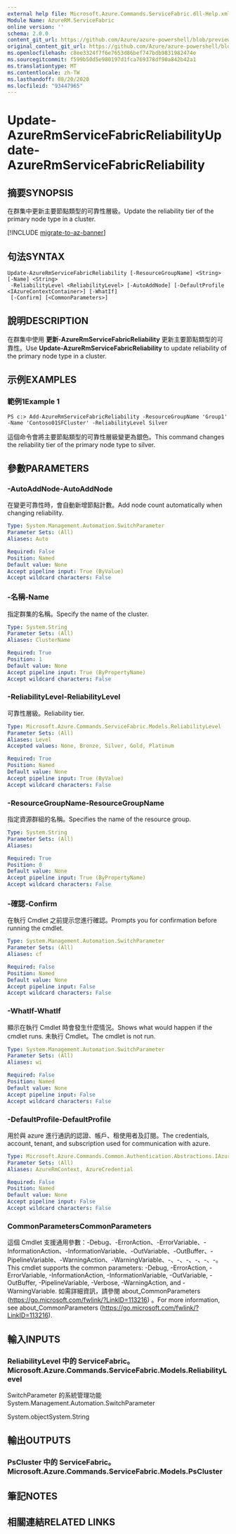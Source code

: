 ```yaml
---
external help file: Microsoft.Azure.Commands.ServiceFabric.dll-Help.xml
Module Name: AzureRM.ServiceFabric
online version: ''
schema: 2.0.0
content_git_url: https://github.com/Azure/azure-powershell/blob/preview/src/ResourceManager/ServiceFabric/Commands.ServiceFabric/help/Update-AzureRmServiceFabricReliability.md
original_content_git_url: https://github.com/Azure/azure-powershell/blob/preview/src/ResourceManager/ServiceFabric/Commands.ServiceFabric/help/Update-AzureRmServiceFabricReliability.md
ms.openlocfilehash: c8ee3324f7f6e7653d86bef747bdb9831982474e
ms.sourcegitcommit: f599b50d5e980197d1fca769378df90a842b42a1
ms.translationtype: MT
ms.contentlocale: zh-TW
ms.lasthandoff: 08/20/2020
ms.locfileid: "93447965"
---
```

# <span data-ttu-id="01190-101">Update-AzureRmServiceFabricReliability</span><span class="sxs-lookup"><span data-stu-id="01190-101">Update-AzureRmServiceFabricReliability</span></span>

## <span data-ttu-id="01190-102">摘要</span><span class="sxs-lookup"><span data-stu-id="01190-102">SYNOPSIS</span></span>
<span data-ttu-id="01190-103">在群集中更新主要節點類型的可靠性層級。</span><span class="sxs-lookup"><span data-stu-id="01190-103">Update the reliability tier of the primary node type in a cluster.</span></span>

[!INCLUDE [migrate-to-az-banner](../../includes/migrate-to-az-banner.md)]

## <span data-ttu-id="01190-104">句法</span><span class="sxs-lookup"><span data-stu-id="01190-104">SYNTAX</span></span>

```
Update-AzureRmServiceFabricReliability [-ResourceGroupName] <String> [-Name] <String>
 -ReliabilityLevel <ReliabilityLevel> [-AutoAddNode] [-DefaultProfile <IAzureContextContainer>] [-WhatIf]
 [-Confirm] [<CommonParameters>]
```

## <span data-ttu-id="01190-105">說明</span><span class="sxs-lookup"><span data-stu-id="01190-105">DESCRIPTION</span></span>
<span data-ttu-id="01190-106">在群集中使用 **更新-AzureRmServiceFabricReliability** 更新主要節點類型的可靠性。</span><span class="sxs-lookup"><span data-stu-id="01190-106">Use **Update-AzureRmServiceFabricReliability** to update reliability of the primary node type in a cluster.</span></span>

## <span data-ttu-id="01190-107">示例</span><span class="sxs-lookup"><span data-stu-id="01190-107">EXAMPLES</span></span>

### <span data-ttu-id="01190-108">範例1</span><span class="sxs-lookup"><span data-stu-id="01190-108">Example 1</span></span>
```
PS c:> Add-AzureRmServiceFabricReliability -ResourceGroupName 'Group1' -Name 'Contoso01SFCluster' -ReliabilityLevel Silver
```

<span data-ttu-id="01190-109">這個命令會將主要節點類型的可靠性層級變更為銀色。</span><span class="sxs-lookup"><span data-stu-id="01190-109">This command changes the reliability tier of the primary node type to silver.</span></span>

## <span data-ttu-id="01190-110">參數</span><span class="sxs-lookup"><span data-stu-id="01190-110">PARAMETERS</span></span>

### <span data-ttu-id="01190-111">-AutoAddNode</span><span class="sxs-lookup"><span data-stu-id="01190-111">-AutoAddNode</span></span>
<span data-ttu-id="01190-112">在變更可靠性時，會自動新增節點計數。</span><span class="sxs-lookup"><span data-stu-id="01190-112">Add node count automatically when changing reliability.</span></span>

```yaml
Type: System.Management.Automation.SwitchParameter
Parameter Sets: (All)
Aliases: Auto

Required: False
Position: Named
Default value: None
Accept pipeline input: True (ByValue)
Accept wildcard characters: False
```

### <span data-ttu-id="01190-113">-名稱</span><span class="sxs-lookup"><span data-stu-id="01190-113">-Name</span></span>
<span data-ttu-id="01190-114">指定群集的名稱。</span><span class="sxs-lookup"><span data-stu-id="01190-114">Specify the name of the cluster.</span></span>

```yaml
Type: System.String
Parameter Sets: (All)
Aliases: ClusterName

Required: True
Position: 1
Default value: None
Accept pipeline input: True (ByPropertyName)
Accept wildcard characters: False
```

### <span data-ttu-id="01190-115">-ReliabilityLevel</span><span class="sxs-lookup"><span data-stu-id="01190-115">-ReliabilityLevel</span></span>
<span data-ttu-id="01190-116">可靠性層級。</span><span class="sxs-lookup"><span data-stu-id="01190-116">Reliability tier.</span></span>

```yaml
Type: Microsoft.Azure.Commands.ServiceFabric.Models.ReliabilityLevel
Parameter Sets: (All)
Aliases: Level
Accepted values: None, Bronze, Silver, Gold, Platinum

Required: True
Position: Named
Default value: None
Accept pipeline input: True (ByValue)
Accept wildcard characters: False
```

### <span data-ttu-id="01190-117">-ResourceGroupName</span><span class="sxs-lookup"><span data-stu-id="01190-117">-ResourceGroupName</span></span>
<span data-ttu-id="01190-118">指定資源群組的名稱。</span><span class="sxs-lookup"><span data-stu-id="01190-118">Specifies the name of the resource group.</span></span>

```yaml
Type: System.String
Parameter Sets: (All)
Aliases: 

Required: True
Position: 0
Default value: None
Accept pipeline input: True (ByPropertyName)
Accept wildcard characters: False
```

### <span data-ttu-id="01190-119">-確認</span><span class="sxs-lookup"><span data-stu-id="01190-119">-Confirm</span></span>
<span data-ttu-id="01190-120">在執行 Cmdlet 之前提示您進行確認。</span><span class="sxs-lookup"><span data-stu-id="01190-120">Prompts you for confirmation before running the cmdlet.</span></span>

```yaml
Type: System.Management.Automation.SwitchParameter
Parameter Sets: (All)
Aliases: cf

Required: False
Position: Named
Default value: None
Accept pipeline input: False
Accept wildcard characters: False
```

### <span data-ttu-id="01190-121">-WhatIf</span><span class="sxs-lookup"><span data-stu-id="01190-121">-WhatIf</span></span>
<span data-ttu-id="01190-122">顯示在執行 Cmdlet 時會發生什麼情況。</span><span class="sxs-lookup"><span data-stu-id="01190-122">Shows what would happen if the cmdlet runs.</span></span> <span data-ttu-id="01190-123">未執行 Cmdlet。</span><span class="sxs-lookup"><span data-stu-id="01190-123">The cmdlet is not run.</span></span>

```yaml
Type: System.Management.Automation.SwitchParameter
Parameter Sets: (All)
Aliases: wi

Required: False
Position: Named
Default value: None
Accept pipeline input: False
Accept wildcard characters: False
```

### <span data-ttu-id="01190-124">-DefaultProfile</span><span class="sxs-lookup"><span data-stu-id="01190-124">-DefaultProfile</span></span>
<span data-ttu-id="01190-125">用於與 azure 進行通訊的認證、帳戶、租使用者及訂閱。</span><span class="sxs-lookup"><span data-stu-id="01190-125">The credentials, account, tenant, and subscription used for communication with azure.</span></span>

```yaml
Type: Microsoft.Azure.Commands.Common.Authentication.Abstractions.IAzureContextContainer
Parameter Sets: (All)
Aliases: AzureRmContext, AzureCredential

Required: False
Position: Named
Default value: None
Accept pipeline input: False
Accept wildcard characters: False
```

### <span data-ttu-id="01190-126">CommonParameters</span><span class="sxs-lookup"><span data-stu-id="01190-126">CommonParameters</span></span>
<span data-ttu-id="01190-127">這個 Cmdlet 支援通用參數：-Debug、-ErrorAction、-ErrorVariable、-InformationAction、-InformationVariable、-OutVariable、-OutBuffer、-PipelineVariable、-WarningAction、-WarningVariable、-、-、-、-、-、-。</span><span class="sxs-lookup"><span data-stu-id="01190-127">This cmdlet supports the common parameters: -Debug, -ErrorAction, -ErrorVariable, -InformationAction, -InformationVariable, -OutVariable, -OutBuffer, -PipelineVariable, -Verbose, -WarningAction, and -WarningVariable.</span></span> <span data-ttu-id="01190-128">如需詳細資訊，請參閱 about_CommonParameters (https://go.microsoft.com/fwlink/?LinkID=113216) 。</span><span class="sxs-lookup"><span data-stu-id="01190-128">For more information, see about_CommonParameters (https://go.microsoft.com/fwlink/?LinkID=113216).</span></span>

## <span data-ttu-id="01190-129">輸入</span><span class="sxs-lookup"><span data-stu-id="01190-129">INPUTS</span></span>

### <span data-ttu-id="01190-130">ReliabilityLevel 中的 ServiceFabric。</span><span class="sxs-lookup"><span data-stu-id="01190-130">Microsoft.Azure.Commands.ServiceFabric.Models.ReliabilityLevel</span></span>
<span data-ttu-id="01190-131">SwitchParameter 的系統管理功能</span><span class="sxs-lookup"><span data-stu-id="01190-131">System.Management.Automation.SwitchParameter</span></span>

<span data-ttu-id="01190-132">System.object</span><span class="sxs-lookup"><span data-stu-id="01190-132">System.String</span></span>

## <span data-ttu-id="01190-133">輸出</span><span class="sxs-lookup"><span data-stu-id="01190-133">OUTPUTS</span></span>

### <span data-ttu-id="01190-134">PsCluster 中的 ServiceFabric。</span><span class="sxs-lookup"><span data-stu-id="01190-134">Microsoft.Azure.Commands.ServiceFabric.Models.PsCluster</span></span>

## <span data-ttu-id="01190-135">筆記</span><span class="sxs-lookup"><span data-stu-id="01190-135">NOTES</span></span>

## <span data-ttu-id="01190-136">相關連結</span><span class="sxs-lookup"><span data-stu-id="01190-136">RELATED LINKS</span></span>

